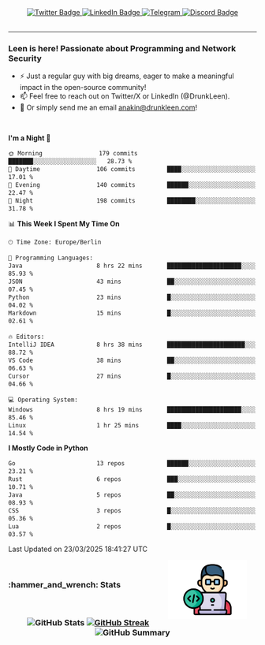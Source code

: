 <div id="badges" align="center">
  <a href="https://twitter.com/DrunkLeen">
    <img src="https://img.shields.io/badge/Twitter-blue?style=for-the-badge&logo=twitter&logoColor=white" alt="Twitter Badge"/>
  </a>
  <a href="https://www.instagram.com/reza.df.x">  
    <img src="https://img.shields.io/badge/LinkedIn-skyblue?style=for-the-badge&logo=LinkedIn&logoColor=black" alt="LinkedIn Badge"/>
  </a>
  <a href="http://telegram.me/rezadfx">
    <img src="https://img.shields.io/badge/Telegram-white?style=for-the-badge&logo=telegram&logoColor=blue" alt=Telegram Badge"/>
  </a>
  <a href="https://discord.com/users/DrunkLeen">
    <img src="https://img.shields.io/badge/Discord-gray?style=for-the-badge&logo=discord&logoColor=white" alt="Discord Badge"/>
  </a>
  <br>
  <img src="https://komarev.com/ghpvc/?username=drunkleen&style=flat-square&color=red" alt=""/>
</div>


---



### Leen is here! Passionate about Programming and Network Security

-	:zap: Just a regular guy with big dreams, eager to make a meaningful impact in the open-source community!
-	:mailbox: Feel free to reach out on Twitter/X or LinkedIn (@DrunkLeen).
-	:email: Or simply send me an email [anakin@drunkleen.com](mailto:anakin@drunkleen.com)!



<br>

<!-- <details>
<summary><b>:gear: &nbsp;Git statistics</b></summary>
<br>

[![Top Langs](https://github-readme-stats.vercel.app/api/top-langs/?username=drunkleen&layout=compact&theme=github_dark#gh-dark-mode-only)](https://github.com/drunkleen/github-readme-stats)
[![Top Langs](https://github-readme-stats.vercel.app/api/top-langs/?username=drunkleen&layout=compact&theme=vue#gh-light-mode-only)](https://github.com/drunkleen/github-readme-stats)
[![DrunkLeen's GitHub stats-Dark](https://github-readme-stats.vercel.app/api?username=drunkleen&show_icons=true&theme=github_dark#gh-dark-mode-only)](https://github.com/drunkleen/)
[![DrunkLeen's GitHub stats-Light](https://github-readme-stats.vercel.app/api?username=drunkleen&show_icons=true&theme=vue#gh-light-mode-only)](https://github.com/drunkleen/github-readme-stats)
[![willianrod's wakatime stats](https://github-readme-stats.vercel.app/api/wakatime?username=drunkleen&theme=github_dark#gh-dark-mode-only)](https://github.com/drunkleen/github-readme-stats)
[![willianrod's wakatime stats](https://github-readme-stats.vercel.app/api/wakatime?username=drunkleen&layout=compact&theme=vue#gh-light-mode-only)](https://github.com/drunkleen/github-readme-stats)

</details> -->


<!--START_SECTION:waka-->
**I'm a Night 🦉** 

```text
🌞 Morning                179 commits         ███████░░░░░░░░░░░░░░░░░░   28.73 % 
🌆 Daytime                106 commits         ████░░░░░░░░░░░░░░░░░░░░░   17.01 % 
🌃 Evening                140 commits         ██████░░░░░░░░░░░░░░░░░░░   22.47 % 
🌙 Night                  198 commits         ████████░░░░░░░░░░░░░░░░░   31.78 % 
```


📊 **This Week I Spent My Time On** 

```text
🕑︎ Time Zone: Europe/Berlin

💬 Programming Languages: 
Java                     8 hrs 22 mins       █████████████████████░░░░   85.93 % 
JSON                     43 mins             ██░░░░░░░░░░░░░░░░░░░░░░░   07.45 % 
Python                   23 mins             █░░░░░░░░░░░░░░░░░░░░░░░░   04.02 % 
Markdown                 15 mins             █░░░░░░░░░░░░░░░░░░░░░░░░   02.61 % 

🔥 Editors: 
IntelliJ IDEA            8 hrs 38 mins       ██████████████████████░░░   88.72 % 
VS Code                  38 mins             ██░░░░░░░░░░░░░░░░░░░░░░░   06.63 % 
Cursor                   27 mins             █░░░░░░░░░░░░░░░░░░░░░░░░   04.66 % 

💻 Operating System: 
Windows                  8 hrs 19 mins       █████████████████████░░░░   85.46 % 
Linux                    1 hr 25 mins        ████░░░░░░░░░░░░░░░░░░░░░   14.54 % 
```

**I Mostly Code in Python** 

```text
Go                       13 repos            ██████░░░░░░░░░░░░░░░░░░░   23.21 % 
Rust                     6 repos             ███░░░░░░░░░░░░░░░░░░░░░░   10.71 % 
Java                     5 repos             ██░░░░░░░░░░░░░░░░░░░░░░░   08.93 % 
CSS                      3 repos             █░░░░░░░░░░░░░░░░░░░░░░░░   05.36 % 
Lua                      2 repos             █░░░░░░░░░░░░░░░░░░░░░░░░   03.57 % 
```




 Last Updated on 23/03/2025 18:41:27 UTC
<!--END_SECTION:waka-->

<img align='right' height='120' style="margin-right:20px" src='assets/img/programmer.png' alt='Programmer'>


<p align="center">
<br>
<summary><h3><b>:hammer_and_wrench: Stats</b></h3></summary>
<br>

<h3 align="center">
  
![GitHub Stats](http://github-profile-summary-cards.vercel.app/api/cards/stats?username=drunkleen&theme=tokyonight) [![GitHub Streak](https://github-readme-streak-stats.herokuapp.com?user=drunkleen&theme=tokyonight&hide_border=true&date_format=j%20M%5B%20Y%5D&card_width=480)](https://git.io/streak-stats)
![GitHub Summary](http://github-profile-summary-cards.vercel.app/api/cards/profile-details?username=drunkleen&theme=tokyonight)

</h3>
